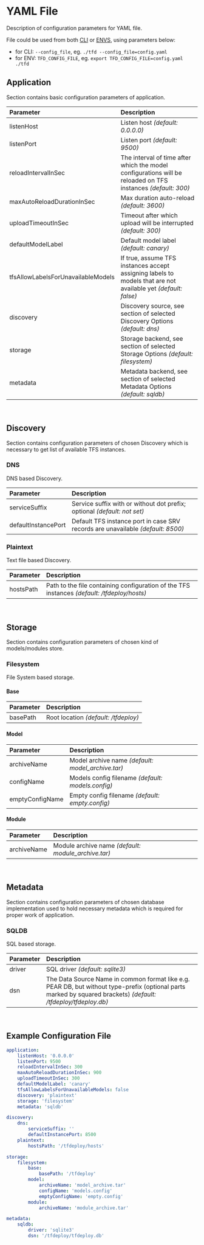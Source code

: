 # YAML File
Description of configuration parameters for YAML file.

File could be used from both [CLI](configuration-cli.md#Application) or [ENVS](configuration-envs.md#Application), using parameters below:
* for CLI: `--config_file`, eg. `./tfd --config_file=config.yaml`
* for ENV: `TFD_CONFIG_FILE`, eg. `export TFD_CONFIG_FILE=config.yaml ./tfd`

## Application
Section contains basic configuration parameters of application.

| Parameter | Description |
|:----------|:------------|
| listenHost | Listen host *(default: 0.0.0.0)* |
| listenPort | Listen port *(default: 9500)* |
| reloadIntervalInSec | The interval of time after which the model configurations will be reloaded on TFS instances *(default: 300)* |
| maxAutoReloadDurationInSec | Max duration auto-reload *(default: 3600)* |
| uploadTimeoutInSec | Timeout after which upload will be interrupted *(default: 300)* |
| defaultModelLabel | Default model label *(default: canary)* |
| tfsAllowLabelsForUnavailableModels | If true, assume TFS instances accept assigning labels to models that are not available yet *(default: false)* |
| discovery | Discovery source, see section of selected Discovery Options *(default: dns)* |
| storage | Storage backend, see section of selected Storage Options *(default: filesystem)* |
| metadata | Metadata backend, see section of selected Metadata Options *(default: sqldb)* |

<br />

## Discovery
Section contains configuration parameters of chosen Discovery which is necessary to get list of available TFS instances.

### DNS
DNS based Discovery.

| Parameter | Description |
|:----------|:------------|
| serviceSuffix | Service suffix with or without dot prefix; optional *(default: not set)* |
| defaultInstancePort | Default TFS instance port in case SRV records are unavailable *(default: 8500)* |

### Plaintext
Text file based Discovery.

| Parameter | Description |
|:----------|:------------|
| hostsPath | Path to the file containing configuration of the TFS instances *(default: /tfdeploy/hosts)* |

<br />

## Storage
Section contains configuration parameters of chosen kind of models/modules store.

### Filesystem
File System based storage.

#### Base

| Parameter | Description |
|:----------|:------------|
| basePath | Root location *(default: /tfdeploy)* |

#### Model

| Parameter | Description |
|:----------|:------------|
| archiveName | Model archive name *(default: model_archive.tar)* |
| configName | Models config filename *(default: models.config)* |
| emptyConfigName | Empty config filename *(default: empty.config)* |

#### Module

| Parameter | Description |
|:----------|:------------|
| archiveName | Module archive name *(default: module_archive.tar)* |

<br />

## Metadata
Section contains configuration parameters of chosen database implementation used to hold necessary metadata which is required for proper work of application.

### SQLDB
SQL based storage.

| Parameter | Description |
|:----------|:------------|
| driver | SQL driver *(default: sqlite3)* |
| dsn | The Data Source Name in common format like e.g. PEAR DB, but without type-prefix (optional parts marked by squared brackets) *(default: /tfdeploy/tfdeploy.db)* |

<br />

## Example Configuration File

```yaml
application:
    listenHost: '0.0.0.0'
    listenPort: 9500
    reloadIntervalInSec: 300
    maxAutoReloadDurationInSec: 900
    uploadTimeoutInSec: 300
    defaultModelLabel: 'canary'
    tfsAllowLabelsForUnavailableModels: false
    discovery: 'plaintext'
    storage: 'filesystem'
    metadata: 'sqldb'

discovery:
    dns:
        serviceSuffix: ''
        defaultInstancePort: 8500
    plaintext:
        hostsPath: '/tfdeploy/hosts'

storage:
    filesystem:
        base:
            basePath: '/tfdeploy'
        model:
            archiveName: 'model_archive.tar'
            configName: 'models.config'
            emptyConfigName: 'empty.config'
        module:
            archiveName: 'module_archive.tar'

metadata:
    sqldb:
        driver: 'sqlite3'
        dsn: '/tfdeploy/tfdeploy.db'
```
